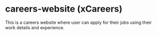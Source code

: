 # careers-website (xCareers)
This is a careers website where user can apply for their jobs using their work details and experience.
